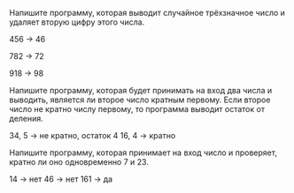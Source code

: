 Напишите программу, которая выводит случайное трёхзначное число и удаляет вторую цифру этого числа.

456 -> 46

782 -> 72

918 -> 98

Напишите программу, которая будет принимать на вход два числа и выводить, является ли второе число кратным первому. Если второе число не кратно числу первому, то программа выводит остаток от деления.

34, 5 -> не кратно, остаток 4
16, 4  -> кратно

Напишите программу, которая принимает на вход число и проверяет, кратно ли оно одновременно 7 и 23.

14  ->  нет
46  ->  нет
161 ->  да

